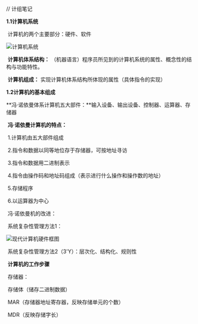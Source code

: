 // 计组笔记



**1.1计算机系统**

​	计算机的两个主要部分：硬件、软件

![计算机系统](D:\work\Myhub\Picture\计算机系统.png)

​	**计算机体系结构：**  （机器语言）程序员所见到的计算机系统的属性、概念性的结构与功能特性。

​	**计算机组成：**  实现计算机体系结构所体现的属性（具体指令的实现）



**1.2计算机的基本组成**

​	**冯·诺依曼体系计算机五大部件：**输入设备、输出设备、控制器、运算器、存储器

​	**冯·诺依曼计算机的特点：**

​			1.计算机由五大部件组成

​			2.指令和数据以同等地位存于存储器，可按地址寻访

​			3.指令和数据用二进制表示

​			4.指令由操作码和地址码组成（表示进行什么操作和操作数的地址）

​			5.存储程序

​			6.以运算器为中心

​	冯·诺依曼机的改进：

​			系统复杂性管理方法1：

![现代计算机硬件框图](D:\work\Myhub\Picture\现代计算机硬件框图.png)

​	系统复杂性管理方法2（3'Y）：层次化、结构化、规则性

​	**计算机的工作步骤**

​		存储器：

​			存储体（储存二进制数据）

​			MAR（存储器地址寄存器，反映存储单元的个数）

​			MDR（反映存储字长）
